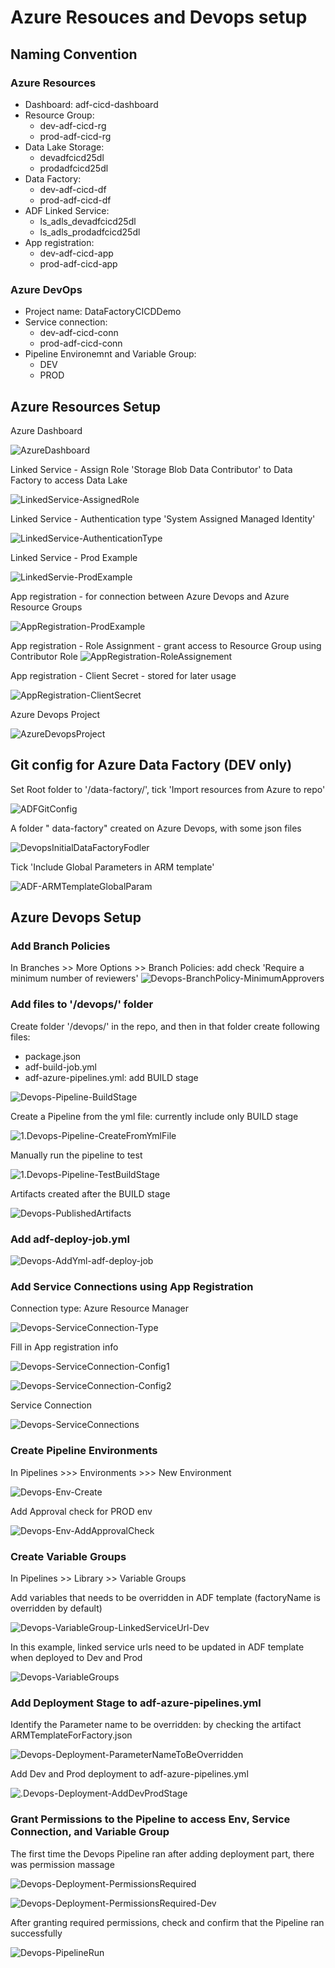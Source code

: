 # Azure Resouces and Devops setup

## Naming Convention

### Azure Resources
- Dashboard: adf-cicd-dashboard
- Resource Group: 
    - dev-adf-cicd-rg
    - prod-adf-cicd-rg
- Data Lake Storage: 
    - devadfcicd25dl
    - prodadfcicd25dl
- Data Factory: 
    - dev-adf-cicd-df
    - prod-adf-cicd-df
- ADF Linked Service: 
    - ls_adls_devadfcicd25dl
    - ls_adls_prodadfcicd25dl
- App registration:
    - dev-adf-cicd-app
    - prod-adf-cicd-app

### Azure DevOps
- Project name: DataFactoryCICDDemo
- Service connection: 
    - dev-adf-cicd-conn
    - prod-adf-cicd-conn
- Pipeline Environemnt and Variable Group: 
    - DEV
    - PROD


## Azure Resources Setup

Azure Dashboard

![AzureDashboard](/assets/1.AzureDashboard.png)

Linked Service - Assign Role 'Storage Blob Data Contributor' to Data Factory to access Data Lake

![LinkedService-AssignedRole](/assets/1.LinkedService-AssignedRole.png)

Linked Service - Authentication type 'System Assigned Managed Identity'

![LinkedService-AuthenticationType](/assets/1.LinkedService-AuthenticationType.png)

Linked Service - Prod Example

![LinkedServie-ProdExample](/assets/1.LinkedService-ProdExample.png)

App registration - for connection between Azure Devops and Azure Resource Groups

![AppRegistration-ProdExample](/assets/1.AppRegistration-ProdExample.png)

App registration - Role Assignment - grant access to Resource Group using Contributor Role
![AppRegistration-RoleAssignement](/assets/1.AppRegistration-RoleAssignement.png)

App registration - Client Secret - stored for later usage

![AppRegistration-ClientSecret](/assets/1.AppRegistration-ClientSecret.png)

Azure Devops Project

![AzureDevopsProject](/assets/1.AzureDevopsProject.png)

## Git config for Azure Data Factory (DEV only)

Set Root folder to '/data-factory/', tick 'Import resources from Azure to repo'

![ADFGitConfig](/assets/1.ADFGitConfig.png)

A folder " data-factory" created on Azure Devops, with some json files

![DevopsInitialDataFactoryFodler](/assets/1.Devops-InitialDataFactoryFolder.png)

Tick 'Include Global Parameters in ARM template'

![ADF-ARMTemplateGlobalParam](/assets/1.ADF-ARMTemplateGlobalParam.png)


## Azure Devops Setup

### Add Branch Policies

In Branches >> More Options >> Branch Policies: add check 'Require a minimum number of reviewers'
![Devops-BranchPolicy-MinimumApprovers](/assets/1.Devops-BranchPolicy-MinimumApprovers.png)

### Add files to '/devops/' folder
Create folder '/devops/' in the repo, and then in that folder create following files:
- package.json
- adf-build-job.yml
- adf-azure-pipelines.yml: add BUILD stage

![Devops-Pipeline-BuildStage](/assets/1.Devops-Pipeline-BuildStage.png)

Create a Pipeline from the yml file: currently include only BUILD stage

![1.Devops-Pipeline-CreateFromYmlFile](/assets/1.Devops-Pipeline-CreateFromYmlFile.png)

Manually run the pipeline to test

![1.Devops-Pipeline-TestBuildStage](/assets/1.Devops-Pipeline-TestBuildStage.png)

Artifacts created after the BUILD stage

![Devops-PublishedArtifacts](/assets/1.Devops-PublishedArtifacts.png)

### Add adf-deploy-job.yml

![Devops-AddYml-adf-deploy-job](/assets/1.Devops-AddYml-adf-deploy-job.png)

### Add Service Connections using App Registration 

Connection type: Azure Resource Manager

![Devops-ServiceConnection-Type](/assets/1.Devops-ServiceConnection-Type.png)

Fill in App registration info

![Devops-ServiceConnection-Config1](/assets/1.Devops-ServiceConnection-Config1.png)

![Devops-ServiceConnection-Config2](/assets/1.Devops-ServiceConnection-Config2.png)

Service Connection

![Devops-ServiceConnections](/assets/1.Devops-ServiceConnections.png)

### Create Pipeline Environments

In Pipelines >>> Environments >>> New Environment

![Devops-Env-Create](/assets/1.Devops-Env-Create.png)

Add Approval check for PROD env

![Devops-Env-AddApprovalCheck](/assets/1.Devops-Env-AddApprovalCheck.png)

### Create Variable Groups

In Pipelines >> Library >> Variable Groups

Add variables that needs to be overridden in ADF template (factoryName is overridden by default)

![Devops-VariableGroup-LinkedServiceUrl-Dev](/assets/1.Devops-VariableGroup-LinkedServiceUrl-Dev.png)

In this example, linked service urls need to be updated in ADF template when deployed to Dev and Prod

![Devops-VariableGroups](/assets/1.Devops-VariableGroups.png)

### Add Deployment Stage to adf-azure-pipelines.yml

Identify the Parameter name to be overridden: by checking the artifact ARMTemplateForFactory.json

![Devops-Deployment-ParameterNameToBeOverridden](/assets/1.Devops-Deployment-ParameterNameToBeOverridden.png)

Add Dev and Prod deployment to adf-azure-pipelines.yml

![.Devops-Deployment-AddDevProdStage](/assets/1.Devops-Deployment-AddDevProdStage.png)

### Grant Permissions to the Pipeline to access Env, Service Connection, and Variable Group

The first time the Devops Pipeline ran after adding deployment part, there was permission massage

![Devops-Deployment-PermissionsRequired](/assets/1.Devops-Deployment-PermissionsRequired.png)

![Devops-Deployment-PermissionsRequired-Dev](/assets/1.Devops-Deployment-PermissionsRequired-Dev.png)

After granting required permissions, check and confirm that the Pipeline ran successfully

![Devops-PipelineRun](/assets/0.AzureDevopsPipelineStages.png)